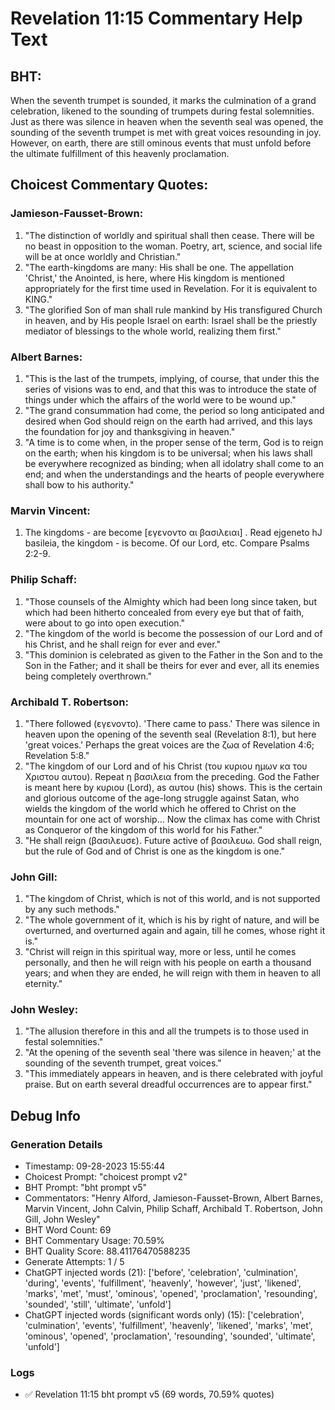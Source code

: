 # Revelation 11:15 Commentary Help Text

## BHT:
When the seventh trumpet is sounded, it marks the culmination of a grand celebration, likened to the sounding of trumpets during festal solemnities. Just as there was silence in heaven when the seventh seal was opened, the sounding of the seventh trumpet is met with great voices resounding in joy. However, on earth, there are still ominous events that must unfold before the ultimate fulfillment of this heavenly proclamation.

## Choicest Commentary Quotes:
### Jamieson-Fausset-Brown:
1. "The distinction of worldly and spiritual shall then cease. There will be no beast in opposition to the woman. Poetry, art, science, and social life will be at once worldly and Christian."
2. "The earth-kingdoms are many: His shall be one. The appellation 'Christ,' the Anointed, is here, where His kingdom is mentioned appropriately for the first time used in Revelation. For it is equivalent to KING."
3. "The glorified Son of man shall rule mankind by His transfigured Church in heaven, and by His people Israel on earth: Israel shall be the priestly mediator of blessings to the whole world, realizing them first."

### Albert Barnes:
1. "This is the last of the trumpets, implying, of course, that under this the series of visions was to end, and that this was to introduce the state of things under which the affairs of the world were to be wound up."
2. "The grand consummation had come, the period so long anticipated and desired when God should reign on the earth had arrived, and this lays the foundation for joy and thanksgiving in heaven."
3. "A time is to come when, in the proper sense of the term, God is to reign on the earth; when his kingdom is to be universal; when his laws shall be everywhere recognized as binding; when all idolatry shall come to an end; and when the understandings and the hearts of people everywhere shall bow to his authority."

### Marvin Vincent:
1. The kingdoms - are become [εγενοντο αι βασιλειαι] . Read ejgeneto hJ basileia, the kingdom - is become. Of our Lord, etc. Compare Psalms 2:2-9.

### Philip Schaff:
1. "Those counsels of the Almighty which had been long since taken, but which had been hitherto concealed from every eye but that of faith, were about to go into open execution."
2. "The kingdom of the world is become the possession of our Lord and of his Christ, and he shall reign for ever and ever."
3. "This dominion is celebrated as given to the Father in the Son and to the Son in the Father; and it shall be theirs for ever and ever, all its enemies being completely overthrown."

### Archibald T. Robertson:
1. "There followed (εγενοντο). 'There came to pass.' There was silence in heaven upon the opening of the seventh seal (Revelation 8:1), but here 'great voices.' Perhaps the great voices are the ζωα of Revelation 4:6; Revelation 5:8."
2. "The kingdom of our Lord and of his Christ (του κυριου ημων κα του Χριστου αυτου). Repeat η βασιλεια from the preceding. God the Father is meant here by κυριου (Lord), as αυτου (his) shows. This is the certain and glorious outcome of the age-long struggle against Satan, who wields the kingdom of the world which he offered to Christ on the mountain for one act of worship... Now the climax has come with Christ as Conqueror of the kingdom of this world for his Father."
3. "He shall reign (βασιλευσε). Future active of βασιλευω. God shall reign, but the rule of God and of Christ is one as the kingdom is one."

### John Gill:
1. "The kingdom of Christ, which is not of this world, and is not supported by any such methods."
2. "The whole government of it, which is his by right of nature, and will be overturned, and overturned again and again, till he comes, whose right it is."
3. "Christ will reign in this spiritual way, more or less, until he comes personally, and then he will reign with his people on earth a thousand years; and when they are ended, he will reign with them in heaven to all eternity."

### John Wesley:
1. "The allusion therefore in this and all the trumpets is to those used in festal solemnities."
2. "At the opening of the seventh seal 'there was silence in heaven;' at the sounding of the seventh trumpet, great voices."
3. "This immediately appears in heaven, and is there celebrated with joyful praise. But on earth several dreadful occurrences are to appear first."


## Debug Info
### Generation Details
- Timestamp: 09-28-2023 15:55:44
- Choicest Prompt: "choicest prompt v2"
- BHT Prompt: "bht prompt v5"
- Commentators: "Henry Alford, Jamieson-Fausset-Brown, Albert Barnes, Marvin Vincent, John Calvin, Philip Schaff, Archibald T. Robertson, John Gill, John Wesley"
- BHT Word Count: 69
- BHT Commentary Usage: 70.59%
- BHT Quality Score: 88.41176470588235
- Generate Attempts: 1 / 5
- ChatGPT injected words (21):
	['before', 'celebration', 'culmination', 'during', 'events', 'fulfillment', 'heavenly', 'however', 'just', 'likened', 'marks', 'met', 'must', 'ominous', 'opened', 'proclamation', 'resounding', 'sounded', 'still', 'ultimate', 'unfold']
- ChatGPT injected words (significant words only) (15):
	['celebration', 'culmination', 'events', 'fulfillment', 'heavenly', 'likened', 'marks', 'met', 'ominous', 'opened', 'proclamation', 'resounding', 'sounded', 'ultimate', 'unfold']

### Logs
- ✅ Revelation 11:15 bht prompt v5 (69 words, 70.59% quotes)